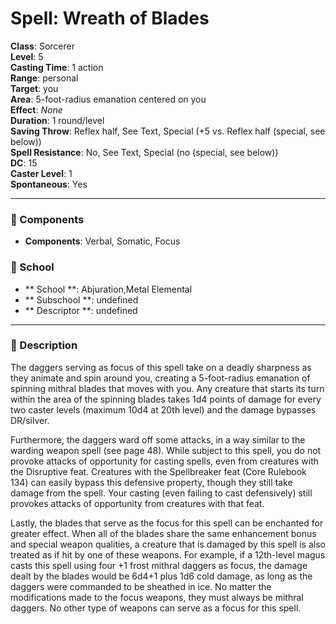 
# Spell: Wreath of Blades
**Class**: Sorcerer  
**Level**: 5  
**Casting Time**: 1 action  
**Range**: personal  
**Target**: you  
**Area**: 5-foot-radius emanation centered on you  
**Effect**: _None_  
**Duration**: 1 round/level  
**Saving Throw**: Reflex half, See Text, Special (+5 vs. Reflex half (special, see below))  
**Spell Resistance**: No, See Text, Special (no (special, see below))  
**DC**: 15  
**Caster Level**: 1  
**Spontaneous**: Yes

---

### 🔮 Components
- **Components**: Verbal, Somatic, Focus

### 🏫 School
- ** School **: Abjuration,Metal Elemental
- ** Subschool **: undefined
- ** Descriptor **: undefined
---

### 📜 Description
The daggers serving as focus of this spell take on a deadly sharpness as they animate and spin around you, creating a 5-foot-radius emanation of spinning mithral blades that moves with you. Any creature that starts its turn within the area of the spinning blades takes 1d4 points of damage for every two caster levels (maximum 10d4 at 20th level) and the damage bypasses DR/silver.

Furthermore, the daggers ward off some attacks, in a way similar to the warding weapon spell (see page 48). While subject to this spell, you do not provoke attacks of opportunity for casting spells, even from creatures with the Disruptive feat. Creatures with the Spellbreaker feat (Core Rulebook 134) can easily bypass this defensive property, though they still take damage from the spell. Your casting (even failing to cast defensively) still provokes attacks of opportunity from creatures with that feat.

Lastly, the blades that serve as the focus for this spell can be enchanted for greater effect. When all of the blades share the same enhancement bonus and special weapon qualities, a creature that is damaged by this spell is also treated as if hit by one of these weapons. For example, if a 12th-level magus casts this spell using four +1 frost mithral daggers as focus, the damage dealt by the blades would be 6d4+1 plus 1d6 cold damage, as long as the daggers were commanded to be sheathed in ice. No matter the modifications made to the focus weapons, they must always be mithral daggers. No other type of weapons can serve as a focus for this spell.
